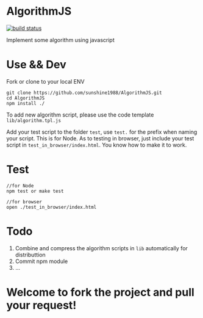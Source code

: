 AlgorithmJS
==

[![build status](https://secure.travis-ci.org/sunshine1988/AlgorithmJS.png)](http://travis-ci.org/sunshine1988/AlgorithmJS)  

Implement some algorithm using javascript

Use && Dev
==
Fork or clone to your local ENV
    
    git clone https://github.com/sunshine1988/AlgorithmJS.git  
    cd AlgorithmJS  
    npm install ./

To add new algorithm script, please use the code template `lib/algorithm.tpl.js`  

Add your test script to the folder `test`, use `test.` for the prefix when naming your script. This is for Node. As to testing in browser, just include your test script in `test_in_browser/index.html`. You know how to make it to work.

Test
==
    //for Node
    npm test or make test
    
    //for browser
    open ./test_in_browser/index.html

Todo
==
1. Combine and compress the algorithm scripts in `lib` automatically for distributtion
2. Commit npm module
3. ...

Welcome to fork the project and pull your request!
==
